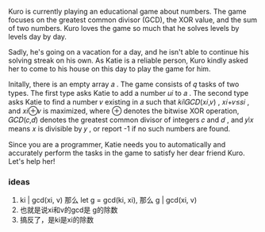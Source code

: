 Kuro is currently playing an educational game about numbers. The game focuses on the greatest common divisor (GCD), the XOR value, and the sum of two numbers. Kuro loves the game so much that he solves levels by levels day by day.

Sadly, he's going on a vacation for a day, and he isn't able to continue his solving streak on his own. As Katie is a reliable person, Kuro kindly asked her to come to his house on this day to play the game for him.

Initally, there is an empty array 𝑎
. The game consists of 𝑞
 tasks of two types. The first type asks Katie to add a number 𝑢𝑖
 to 𝑎
. The second type asks Katie to find a number 𝑣
 existing in 𝑎
 such that 𝑘𝑖∣𝐺𝐶𝐷(𝑥𝑖,𝑣)
, 𝑥𝑖+𝑣≤𝑠𝑖
, and 𝑥𝑖⊕𝑣
 is maximized, where ⊕
 denotes the bitwise XOR operation, 𝐺𝐶𝐷(𝑐,𝑑)
 denotes the greatest common divisor of integers 𝑐
 and 𝑑
, and 𝑦∣𝑥
 means 𝑥
 is divisible by 𝑦
, or report -1 if no such numbers are found.

Since you are a programmer, Katie needs you to automatically and accurately perform the tasks in the game to satisfy her dear friend Kuro. Let's help her!


### ideas
1. ki | gcd(xi, v) 那么 let g = gcd(ki, xi), 那么 g | gcd(xi, v) 
2. 也就是说xi和v的gcd是 g的除数
3. 搞反了，是ki是xi的除数